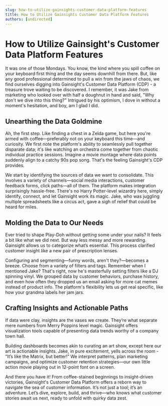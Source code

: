 ```yaml
---
slug: how-to-utilize-gainsights-customer-data-platform-features
title: How to Utilize Gainsights Customer Data Platform Features
authors: [undirected]
---
```


# How to Utilize Gainsight's Customer Data Platform Features

It was one of those Mondays. You know, the kind where you spill coffee on your keyboard first thing and the day seems downhill from there. But, like any good professional determined to pull a win from the jaws of chaos, we find ourselves digging into Gainsight's Customer Data Platform (CDP) - a treasure trove waiting to be discovered. I remember, it was Jake from marketing who looked over with half a doughnut in hand and said, "Why don't we dive into this thing?" Intrigued by his optimism, I dove in without a moment's hesitation, and boy, am I glad I did.

## Unearthing the Data Goldmine

Ah, the first step. Like finding a chest in a Zelda game, but here you're armed with coffee—preferably not on your keyboard this time—and curiosity. We first note the platform's ability to seamlessly pull together disparate data; it's like watching an orchestra come together from chaotic individual practice sessions. Imagine a movie montage where data points suddenly align to a catchy 90s pop song. That's the feeling Gainsight's CDP provides.

We start by identifying the sources of data we want to consolidate. This involves a variety of channels—social media interactions, customer feedback forms, click paths—all of them. The platform makes integration surprisingly hassle-free. There's no Harry Potter-level wizardry here, simply identify, connect, and let Gainsight work its magic. Jake, who was juggling multiple spreadsheets like a circus act, gave a sigh of relief that could be heard for miles.

## Molding the Data to Our Needs

Ever tried to shape Play-Doh without getting some under your nails? It feels a bit like what we did next. But way less messy and more rewarding. Gainsight allows us to categorize what’s essential. This process clarified customer insight like a new pair of prescription lenses.

Configuring and segmenting—funny words, aren't they?—becomes a breeze. Choose from a variety of filters and tags. Remember when I mentioned Jake? That's right, now he's masterfully setting filters like a DJ spinning vinyl. We grouped data by customer behaviors, purchase history, and even how often they dropped us an email asking for more cat memes instead of product info. The platform's flexibility lets us get real specific, like how your grandma labels her jam jars.

## Crafting Insights and Actionable Paths

If data were clay, insights are the vases we create. They’re what separate mere numbers from Merry Poppins level magic. Gainsight offers visualization tools capable of presenting data trends worthy of a company town hall.

Building dashboards becomes akin to curating an art show, except here our art is actionable insights. Jake, in pure excitement, yells across the room - “It’s like the Matrix, but better!” We interpret patterns, plan marketing campaigns, and optimize customer retention strategies—our own little action movie playing out in 12-point font on a screen.

And there you have it! From coffee-stained beginnings to insight-driven victories, Gainsight's Customer Data Platform offers a reborn way to navigate the sea of customer information. It’s not just a tool; it’s an adventure. Let’s dive, explore, build, and thrive—who knows what customer stories await us next, ready to unfold with quirky data zest.
